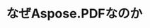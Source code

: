 ---
title: なぜAspose.PDFなのか
linktitle: なぜAspose.PDFなのか
type: docs
weight: 10
url: /ja/cpp/why-aspose-pdf/
description: 次のセクションでは、ユーザーがC++でドキュメントを操作するためにAspose.PDFを選択する理由を説明します。
lastmod: "2024-03-05"
sitemap:
    changefreq: "weekly"
    priority: 0.7
---